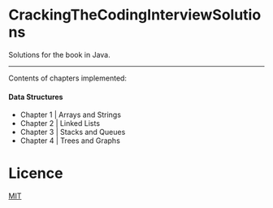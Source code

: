 # CrackingTheCodingInterviewSolutions
Solutions for the book in Java.
- - - -
Contents of chapters implemented:

#### Data Structures
  * Chapter 1 | Arrays and Strings
  * Chapter 2 | Linked Lists
  * Chapter 3 | Stacks and Queues
  * Chapter 4 | Trees and Graphs

# Licence
[MIT](https://github.com/papevanthios/CrackingTheCodingInterviewSolutions/blob/main/LICENSE)
